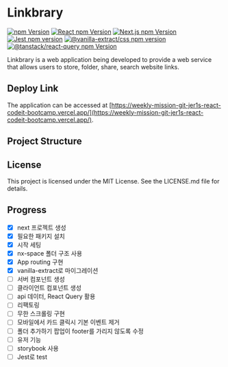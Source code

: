 # Linkbrary

<div>
  <a href="https://www.npmjs.com/package/npm"><img alt="npm Version" src="https://img.shields.io/badge/npm@latest-v9.6.6-CB3837?&logo=npm&logoColor=CB3837"></a>
  <a href="https://www.npmjs.com/package/react"><img alt="React npm Version" src="https://img.shields.io/badge/React-v18.2.0-61DAFB?logo=React&logoColor=61DAFB"></a>
  <a href="https://www.npmjs.com/package/next"><img alt="Next.js npm Version" src="https://img.shields.io/badge/Next.js-v13.4.5-000000?logo=Next.js&logoColor=000000"></a>
  <a href="https://www.npmjs.com/package/jest"><img alt="Jest npm version" src="https://img.shields.io/badge/Jest-v29.5.0-C21325?logo=Jest&logoColor=C21325"></a>
  <a href="https://www.npmjs.com/package/@vanilla-extract/css"><img alt="@vanilla-extract/css npm version" src="https://img.shields.io/badge/VanillaExtract-v1.11.1-FFC0CB"></a>
  <a href="https://www.npmjs.com/package/@tanstack/react-query"><img alt="@tanstack/react-query npm Version" src="https://img.shields.io/badge/ReactQuery-v4.29.13-FF4154"></a>
</div>

Linkbrary is a web application being developed to provide a web service that allows users to store, folder, share, search website links.

## Deploy Link

The application can be accessed at [https://weekly-mission-git-jer1s-react-codeit-bootcamp.vercel.app/](https://weekly-mission-git-jer1s-react-codeit-bootcamp.vercel.app/).

## Project Structure

## License

This project is licensed under the MIT License. See the LICENSE.md file for details.

## Progress

- [x] next 프로젝트 생성
- [x] 필요한 패키지 설치
- [x] 시작 세팅
- [x] nx-space 폴더 구조 사용
- [x] App routing 구현
- [x] vanilla-extract로 마이그레이션
- [ ] 서버 컴포넌트 생성
- [ ] 클라이언트 컴포넌트 생성
- [ ] api 데이터, React Query 활용
- [ ] 리팩토링
- [ ] 무한 스크롤링 구현
- [ ] 모바일에서 카드 클릭시 기본 이벤트 제거
- [ ] 폴더 추가하기 팝업이 footer를 가리지 않도록 수정
- [ ] 유저 기능
- [ ] storybook 사용
- [ ] Jest로 test
